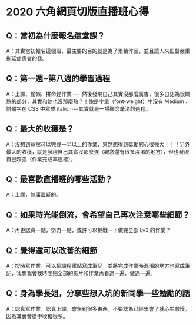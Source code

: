 # 2020 六角網頁切版直播班心得

## Q：當初為什麼報名這堂課？

A：其實當初報名這個班，最主要的目的就是為了累積作品，並且讓人來監督嚴重拖延症患者的我。

## Q：第一週~第八週的學習過程

A：上課、偷懶、拼命趕作業⋯⋯然後發現自己其實沒那麼厲害，很多自認為很嫻熟的部分，其實和她也沒那麼熟？！像是字重（font-weight）中沒有 Medium 、斜體字在 CSS 中寫成 italic⋯⋯其實就是一場觀念釐清的過程。

## Q：最大的收獲是？

A：沒想到竟然可以完成一半以上的作業，果然想得到獎勵的心很強大！！！另外最大的收穫，就是發現自己其實沒那麼強（觀念還有很多混淆的地方），但也發現自己超強（作業完成率達標）。

## Q：最喜歡直播班的哪些活動？

A：上課，無庸置疑的。

## Q：如果時光能倒流，會希望自己再次注意哪些細節？

A：再更認真一點，努力一點，或許可以挑戰一下做完全部 Lv3 的作業？

## Q：覺得還可以改善的細節

A：按時寫作業，可以把課程重點寫成筆記，並將完成作業時混淆的地方也寫成筆記，我想我會找時間把全部的影片和作業再看過一遍、做過一遍。

## Q：身為學長姐，分享些想入坑的新同學一些勉勵的話

A：認真寫作業，認真上課，會學到很多東西，不要認為已經學會了就心生怠慢，因為其實會從中收穫很多。